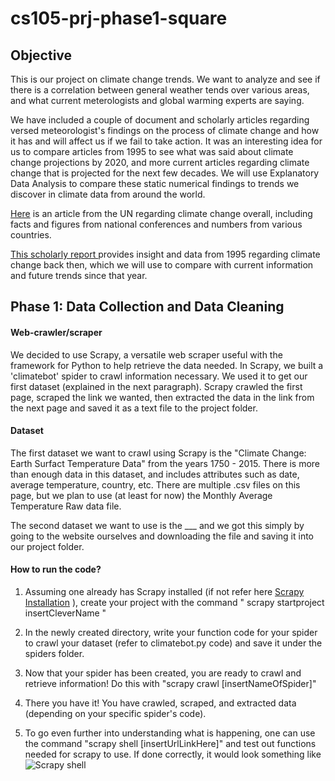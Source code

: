 # cs105-prj-phase1-square

## Objective
This is our project on climate change trends. We want to analyze and see if there is a correlation between general weather tends over various areas, and what current meterologists and global warming experts are saying. 

We have included a couple of document and scholarly articles regarding versed meteorologist's findings on the process of climate change and how it has and will affect us if we fail to take action. It was an interesting idea for us to compare articles from 1995 to see what was said about climate change projections by 2020, and more current articles regarding climate change that is projected for the next few decades. We will use Explanatory Data Analysis to compare these static numerical findings to trends we discover in climate data from around the world.

[Here](https://www.un.org/en/sections/issues-depth/climate-change/) is an article from the UN regarding climate change overall, including facts and figures from national conferences and numbers from various countries.


[This scholarly report ](https://books.google.com/books?hl=en&lr=&id=k9n8v_7foQkC&oi=fnd&pg=PP9&dq=climate%20change%20irreversible%20reports&ots=OA_FWynRn-&sig=jtA_u3gmCsmBEJFhxdg9gMM42eo#v=onepage&q=climate%20change%20irreversible%20reports&f=false) provides insight and data from 1995 regarding climate change back then, which we will use to compare with current information and future trends since that year. 

## Phase 1: Data Collection and Data Cleaning 

#### Web-crawler/scraper 
We decided to use Scrapy, a versatile web scraper useful with the framework for Python to help retrieve the data needed. In Scrapy, we built a 'climatebot' spider to crawl information necessary. We used it to get our first dataset (explained in the next paragraph). Scrapy crawled the first page, scraped the link we wanted, then extracted the data in the link from the next page and saved it as a text file to the project folder.


#### Dataset 
The first dataset we want to crawl using Scrapy is the "Climate Change: Earth Surfact Temperature Data" from the years 1750 - 2015. There is more than enough data in this dataset, and includes attributes such as date, average temperature, country, etc. There are multiple .csv files on this page, but we plan to use (at least for now) the Monthly Average Temperature Raw data file.

The second dataset we want to use is the ___
and we got this simply by going to the website ourselves and downloading the file and saving it into our project folder.

#### How to run the code?
1) Assuming one already has Scrapy installed (if not refer here [Scrapy Installation](http://doc.scrapy.org/en/latest/intro/install.html#intro-install) ), create your project with the command " scrapy startproject insertCleverName "

2) In the newly created directory, write your function code for your spider to crawl your dataset (refer to climatebot.py code) and save it under the spiders folder.

3) Now that your spider has been created, you are ready to crawl and retrieve information! Do this with "scrapy crawl [insertNameOfSpider]"

4) There you have it! You have crawled, scraped, and extracted data (depending on your specific spider's code). 

5) To go even further into understanding what is happening, one can use the command "scrapy shell [insertUrlLinkHere]" and test out functions needed for scrapy to use.  If done correctly, it would look something like
![Scrapy shell](cs105-prj-phase1-square/images/ScrapyShell.png)


